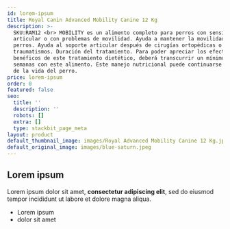 ```yaml
---
id: lorem-ipsum
title: Royal Canin Advanced Mobility Canine 12 Kg
description: >-
  SKU:RAM12 <br> MOBILITY es un alimento completo para perros con sensibilidad
  articular o con problemas de movilidad. Ayuda a mantener la movilidad en
  perros. Ayuda al soporte articular después de cirugías ortopédicas o de
  traumatismos. Duración del tratamiento. Para poder apreciar los efectos
  benéficos de este tratamiento dietético, deberá transcurrir un mínimo de 6-8
  semanas con este alimento. Este manejo nutricional puede continuarse el resto
  de la vida del perro.
price: lorem-ipsum
order: 0
featured: false
seo:
  title: ''
  description: ''
  robots: []
  extra: []
  type: stackbit_page_meta
layout: product
default_thumbnail_image: images/Royal Advanced Mobility Canine 12 Kg.jpeg
default_original_image: images/blue-saturn.jpeg
---
```

## Lorem ipsum

Lorem ipsum dolor sit amet, **consectetur adipiscing elit**, sed do eiusmod tempor incididunt ut labore et dolore magna aliqua.

- Lorem ipsum
- dolor sit amet